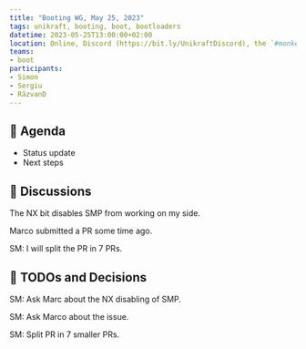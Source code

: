 ```yaml
---
title: "Booting WG, May 25, 2023"
tags: unikraft, booting, boot, bootloaders
datetime: 2023-05-25T13:00:00+02:00
location: Online, Discord (https://bit.ly/UnikraftDiscord), the `#monkey-business` voice channel
teams:
- boot
participants:
- Simon
- Sergiu
- RăzvanD
---
```


## :dart: Agenda

- Status update
- Next steps

## :closed_book: Discussions

The NX bit disables SMP from working on my side.

Marco submitted a PR some time ago.

SM: I will split the PR in 7 PRs.

## :wrench: TODOs and Decisions

SM: Ask Marc about the NX disabling of SMP.

SM: Ask Marco about the issue.

SM: Split PR in 7 smaller PRs.
